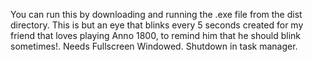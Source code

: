 You can run this by downloading and running the .exe file from the dist directory.
This is but an eye that blinks every 5 seconds created for my friend that loves playing Anno 1800, to remind him that he should blink sometimes!.
Needs Fullscreen Windowed.
Shutdown in task manager.
